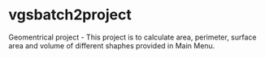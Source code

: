 # vgsbatch2project
Geomentrical project - This project is to calculate area, perimeter, surface area and volume of different shaphes provided in Main Menu.

